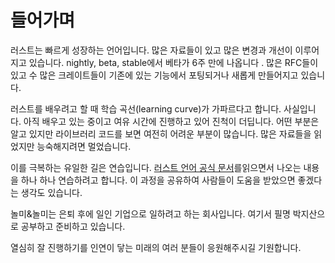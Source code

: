 # 들어가며

러스트는 빠르게 성장하는 언어입니다. 많은 자료들이 있고 많은 변경과 개선이 이루어지고 있습니다. nightly, beta, stable에서 베타가 6주 만에 나옵니다 . 많은 RFC들이 있고 수 많은 크레이트들이 기존에 있는 기능에서 포팅되거나 새롭게 만들어지고 있습니다.&#x20;

러스트를 배우려고 할 때 학습 곡선(learning curve)가 가파르다고 합니다. 사실입니다. 아직 배우고 있는 중이고 여유 시간에 진행하고 있어 진척이 더딥니다. 어떤 부분은 알고 있지만 라이브러리 코드를 보면 여전히 어려운 부분이 많습니다. 많은 자료들을 읽었지만 능숙해지려면 멀었습니다.&#x20;

이를 극복하는 유일한 길은 연습입니다. [러스트 언어 공식 문서](https://doc.rust-lang.org/book/)를읽으면서 나오는 내용을 하나 하나 연습하려고 합니다. 이 과정을 공유하여 사람들이 도움을 받았으면 좋겠다는 생각도 있습니다.&#x20;

놀미&놀미는 은퇴 후에 일인 기업으로 일하려고 하는 회사입니다. 여기서 필명 박지산으로 공부하고 준비하고 있습니다.&#x20;

열심히 잘 진행하기를 인연이 닿는 미래의 여러 분들이 응원해주시길 기원합니다.&#x20;
